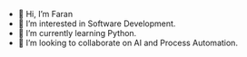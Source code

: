 - 👋 Hi, I’m Faran
- 👀 I’m interested in Software Development.
- 🌱 I’m currently learning Python.
- 💞️ I’m looking to collaborate on AI and Process Automation. 


<!---
faranbabar/faranbabar is a ✨ special ✨ repository because its `README.md` (this file) appears on your GitHub profile.
You can click the Preview link to take a look at your changes.
--->
